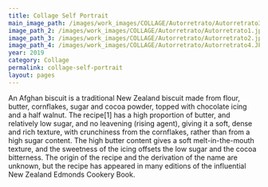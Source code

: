 ```yaml
---
title: Collage Self Portrait
main_image_path: /images/work_images/COLLAGE/Autorretrato/Autorretrato3.jpg
image_path_2: /images/work_images/COLLAGE/Autorretrato/Autorretrato1.jpg
image_path_3: /images/work_images/COLLAGE/Autorretrato/Autorretrato2.jpg
image_path_4: /images/work_images/COLLAGE/Autorretrato/Autorretrato4.JPEG
year: 2019
category: Collage
permalink: collage-self-portrait
layout: pages
---
```


An Afghan biscuit is a traditional New Zealand biscuit made from flour, butter, cornflakes, sugar and cocoa powder, topped with chocolate icing and a half walnut. The recipe[1] has a high proportion of butter, and relatively low sugar, and no leavening (rising agent), giving it a soft, dense and rich texture, with crunchiness from the cornflakes, rather than from a high sugar content. The high butter content gives a soft melt-in-the-mouth texture, and the sweetness of the icing offsets the low sugar and the cocoa bitterness. The origin of the recipe and the derivation of the name are unknown, but the recipe has appeared in many editions of the influential New Zealand Edmonds Cookery Book.
